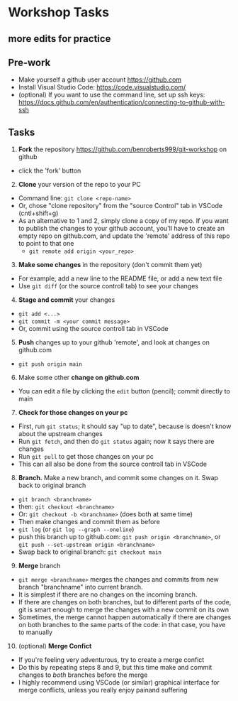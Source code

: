 # Workshop Tasks

## more edits for practice

## Pre-work

* Make yourself a github user account <https://github.com>
* Install Visual Studio Code: <https://code.visualstudio.com/>
* (optional) If you want to use the command line, set up ssh keys: <https://docs.github.com/en/authentication/connecting-to-github-with-ssh>

## Tasks

1. **Fork** the repository <https://github.com/benroberts999/git-workshop> on github

* click the 'fork' button

2. **Clone** your version of the repo to your PC

* Command line: `git clone <repo-name>`
* Or, chose "clone repository" from the "source Control" tab in VSCode (cntl+shift+g)
* As an alternative to 1 and 2, simply clone a copy of my repo. If you want to publish the changes to your github account, you'll have to create an empty repo on github.com, and update the 'remote' address of this repo to point to that one
  * `git remote add origin <your_repo>`

3. **Make some changes** in the repository (don't commit them yet)

* For example, add a new line to the README file, or add a new text file
* Use `git diff` (or the source controll tab) to see your changes

4. **Stage and commit** your changes

* `git add <...>`
* `git commit -m <your commit message>`
* Or, commit using the source controll tab in VSCode

5. **Push** changes up to your github 'remote', and look at changes on github.com

* `git push origin main`

6. Make some other **change on github.com**

* You can edit a file by clicking the `edit` button (pencil); commit directly to main

7. **Check for those changes on your pc**

* First, run `git status`; it should say "up to date", because is doesn't know about the upstream changes
* Run `git fetch`, and then do `git status` again; now it says there are changes
* Run `git pull` to get those changes on your pc
* This can all also be done from the source controll tab in VSCode

8. **Branch.** Make a new branch, and commit some changes on it. Swap back to original branch

* `git branch <branchname>`
* then: `git checkout <branchname>`
* Or: `git checkout -b <branchname>` (does both at same time)
* Then make changes and commit them as before
* `git log` (or `git log --graph --oneline`)
* push this branch up to github.com: `git push origin <branchname>`, or `git push --set-upstream origin <branchname>`
* Swap back to original branch: `git checkout main`

9. **Merge** branch

* `git merge <branchname>` merges the changes and commits from new branch "branchname" into current branch.
* It is simplest if there are no changes on the incoming branch.
* If there are changes on both branches, but to different parts of the code, git is smart enough to merge the changes with a new commit on its own
* Sometimes, the merge cannot happen automatically if there are changes on both branches to the same parts of the code: in that case, you have to manually

10. (optional) **Merge Confict**

* If you're feeling very adventurous, try to create a merge confict
* Do this by repeating steps 8 and 9, but this time make and commit changes to _both_ branches before the merge
* I highly recommend using VSCode (or similar) graphical interface for merge conflicts, unless you really enjoy painand suffering
